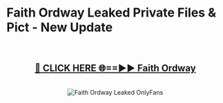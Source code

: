 # Faith Ordway Leaked Private Files & Pict - New Update
<br>
<div align="center">
<h2><a href="https://mediafilles.blogspot.com/?title=Faith_Ordway" rel="nofollow">🔴 CLICK HERE 🌐==►► Faith Ordway</a></h2>
<br>
<a href="https://mediafilles.blogspot.com/?title=Faith_Ordway" rel="nofollow" data-target="animated-image.originalLink"><img src="https://i.ibb.co.com/WyWwxjT/player-gif2.gif" alt="Faith Ordway Leaked OnlyFans" style="max-width: 100%; display: inline-block;" data-target="animated-image.originalImage"></a>
</div>
<br>